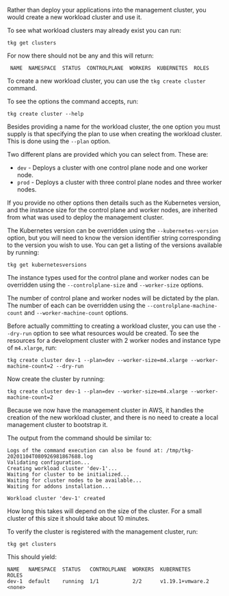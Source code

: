 Rather than deploy your applications into the management cluster, you would create a new workload cluster and use it.

To see what workload clusters may already exist you can run:

```execute-1
tkg get clusters
```

For now there should not be any and this will return:

```
 NAME  NAMESPACE  STATUS  CONTROLPLANE  WORKERS  KUBERNETES  ROLES
```

To create a new workload cluster, you can use the ``tkg create cluster`` command.

To see the options the command accepts, run:

```execute-1
tkg create cluster --help
```

Besides providing a name for the workload cluster, the one option you must supply is that specifying the plan to use when creating the workload cluster. This is done using the ``--plan`` option.

Two different plans are provided which you can select from. These are:

* ``dev`` - Deploys a cluster with one control plane node and one worker node.
* ``prod`` - Deploys a cluster with three control plane nodes and three worker nodes.

If you provide no other options then details such as the Kubernetes version, and the instance size for the control plane and worker nodes, are inherited from what was used to deploy the management cluster.

The Kubernetes version can be overridden using the ``--kubernetes-version`` option, but you will need to know the version identifier string corresponding to the version you wish to use. You can get a listing of the versions available by running:

```execute-1
tkg get kubernetesversions
```

The instance types used for the control plane and worker nodes can be overridden using the ``--controlplane-size`` and ``--worker-size`` options.

The number of control plane and worker nodes will be dictated by the plan. The number of each can be overridden using the ``--controlplane-machine-count`` and ``--worker-machine-count`` options.

Before actually committing to creating a workload cluster, you can use the ``--dry-run`` option to see what resources would be created. To see the resources for a development cluster with 2 worker nodes and instance type of ``m4.xlarge``, run:

```execute-1
tkg create cluster dev-1 --plan=dev --worker-size=m4.xlarge --worker-machine-count=2 --dry-run
```

Now create the cluster by running:

```execute-1
tkg create cluster dev-1 --plan=dev --worker-size=m4.xlarge --worker-machine-count=2
```

Because we now have the management cluster in AWS, it handles the creation of the new workload cluster, and there is no need to create a local management cluster to bootstrap it.

The output from the command should be similar to:

```
Logs of the command execution can also be found at: /tmp/tkg-20201104T080926981867688.log
Validating configuration...
Creating workload cluster 'dev-1'...
Waiting for cluster to be initialized...
Waiting for cluster nodes to be available...
Waiting for addons installation...

Workload cluster 'dev-1' created
```

How long this takes will depend on the size of the cluster. For a small cluster of this size it should take about 10 minutes.

To verify the cluster is registered with the management cluster, run:

```execute-1
tkg get clusters
```

This should yield:

```
NAME   NAMESPACE  STATUS   CONTROLPLANE  WORKERS  KUBERNETES        ROLES  
dev-1  default    running  1/1           2/2      v1.19.1+vmware.2  <none>
```
